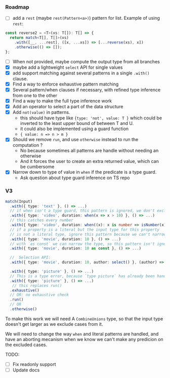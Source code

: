 ### Roadmap

- [ ] add a `rest` (maybe `rest(Pattern<a>)`) pattern for list. Example of using `rest`:

```ts
const reverse2 = <T>(xs: T[]): T[] => {
  return match<T[], T[]>(xs)
    .with([__, ...rest], ([x, ...xs]) => [...reverse(xs), x])
    .otherwise(() => []);
};
```

- [ ] When not provided, maybe compute the output type from all branches
- [x] maybe add a lightweight `select` API for single values
- [x] add support matching against several patterns in a single `.with()` clause.
- [x] Find a way to enforce exhaustive pattern matching
- [x] Several pattern/when clauses if necessary, with refined type inference from one to the other
- [x] Find a way to make the full type inference work
- [x] Add an operator to select a part of the data structure
- [x] Add `not(value)` in patterns.
  - this should have type like `{type: 'not', value: T }` which could be inverted to
    the least upper bound of between T and U.
  - it could also be implemented using a guard function
  - `{ value: n => n > m }`
- [x] Should we remove `run`, and use `otherwise` instead to run the computation ?
  - No because sometimes all patterns are handle without needing an otherwise
  - And it forces the user to create an extra returned value, which can be cumbersome
- [x] Narrow down to type of value in `when` if the predicate is a type guard.
  - Ask question about type guard inference on TS repo

### V3

```ts
match(Input)
  .with({ type: 'text' }, () => ...)
  // if when isn't a type guard, this pattern is ignored, we don't exclude
  .with({ type: 'video', duration: when(x => x > 10) }, () => ...)
  // this catches every number
  .with({ type: 'video', duration: when((x): x is number => isNumber(x)) }, () => ...)
  // if a property is a literal but the input type for this property
  // is not a literal type, ignore this pattern because we can't narrow the type
  .with({ type: 'movie', duration: 10 }, () => ...)
  // with `as const` we can narrow the type, so this pattern isn't ignored
  .with({ type: 'movie', duration: 10 as const }, () => ...)

  //  Selection API:
  .with({ type: 'movie', duration: 10, author: select() }, (author) => ...)

  .with({ type: 'picture' }, () => ...)
  // This is a type error, because `type picture` has already been handled
  .with({ type: 'picture' }, () => ...)
   // this replaces run()
  .exhaustive()
  // OR: no exhaustive check
  .run()
  // OR
  .otherwise()
```

To make this work we will need A `CombineUnions` type, so that the input type doesn't get larger
as we exclude cases from it.

We will need to change the way `when` and literal patterns are handled, and have an aborting mecanism
when we know we can't make any predicion on the excluded cases.

TODO:

- [ ] Fix readonly support
- [ ] Update docs
